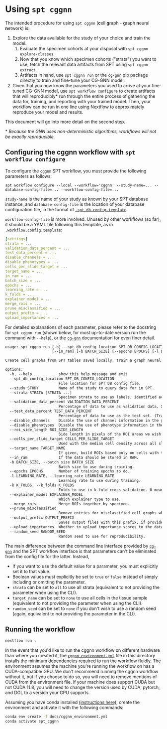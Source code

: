 # Using `spt cggnn`

The intended procedure for using `spt cggnn` (**c**ell **g**raph - **g**raph **n**eural **n**etwork) is:
1. Explore the data available for the study of your choice and train the model.
   1. Evaluate the specimen cohorts at your disposal with `spt cggnn explore-classes`.
   2. Now that you know which specimen cohorts ("strata") you want to use, fetch the relevant data artifacts from SPT using `spt cggnn extract`.
   3. Artifacts in hand, use `spt cggnn run` or the `cg-gnn` pip package directly to train and fine-tune your CG-GNN model.
2. Given that you now know the parameters you used to arrive at your fine-tuned CG-GNN model, use `spt workflow configure` to create artifacts that will reproducibly* run through the entire process of gathering the data for, training, and reporting with your trained model. Then, your workflow can be run in one line using Nextflow to approximately reproduce your model and results.

This document will go into more detail on the second step.

\* _Because the GNN uses non-deterministic algorithms, workflows will not be exactly reproducible._

## Configuring the cggnn workflow with `spt workflow configure`

To configure the `cggnn` SPT workflow, you must provide the following parameters as follows:

```
spt workflow configure --local --workflow='cggnn' --study-name=... --database-config-file=... --workflow-config-file=...
```

`study-name` is the name of your study as known by your SPT database instance, and `database-config-file` is the location of your database configuration file, in the format of [`.spt_db.config.template`](https://github.com/nadeemlab/SPT/blob/main/spatialprofilingtoolbox/workflow/assets/.spt_db.config.template).

`workflow-config-file` is more involved. Unused by other workflows (so far), it should be a YAML file following this template, as in [`.workflow.config.template`](https://github.com/nadeemlab/SPT/blob/main/spatialprofilingtoolbox/workflow/assets/.workflow.config.template):

```yaml
[settings]
strata = ...
validation_data_percent = ...
test_data_percent = ...
disable_channels = ...
disable_phenotypes = ...
cells_per_slide_target = ...
target_name = ...
in_ram = ...
batch_size = ...
epochs = ...
learning_rate = ...
k_folds = ...
explainer_model = ...
merge_rois = ...
prune_misclassified = ...
output_prefix = ...
upload_importances = ...
```

For detailed explanations of each parameter, please refer to the docstring for `spt cggnn run` (shown below, for most up-to-date version run the command with `--help`), or the [`cg-gnn`](https://pypi.org/project/cg-gnn/) documentation for even finer detail.

```txt
usage: spt cggnn run [-h] --spt_db_config_location SPT_DB_CONFIG_LOCATION --study STUDY [--strata STRATA [STRATA ...]] [--validation_data_percent VALIDATION_DATA_PERCENT] [--test_data_percent TEST_DATA_PERCENT] [--disable_channels] [--disable_phenotypes] [--roi_side_length ROI_SIDE_LENGTH] [--cells_per_slide_target CELLS_PER_SLIDE_TARGET] [--target_name TARGET_NAME]
                     [--in_ram] [-b BATCH_SIZE] [--epochs EPOCHS] [-l LEARNING_RATE] [-k K_FOLDS] [--explainer_model EXPLAINER_MODEL] [--merge_rois] [--prune_misclassified] [--output_prefix OUTPUT_PREFIX] [--upload_importances] [--random_seed RANDOM_SEED]

Create cell graphs from SPT tables saved locally, train a graph neural network on them, and save resultant model, metrics, and visualizations (if requested) to file. `spt cggnn run` allows you to run the `cg-gnn` pip package directly from SPT. It combines `spt cggnn extract` with the entire `cggnn.run` process into a single command.

options:
  -h, --help            show this help message and exit
  --spt_db_config_location SPT_DB_CONFIG_LOCATION
                        File location for SPT DB config file.
  --study STUDY         Name of the study to query data for in SPT.
  --strata STRATA [STRATA ...]
                        Specimen strata to use as labels, identified according to the "stratum identifier" in `explore-classes`. This should be given as space separated integers. If not provided, all strata will be used.
  --validation_data_percent VALIDATION_DATA_PERCENT
                        Percentage of data to use as validation data. Set to 0 if you want to do k-fold cross-validation later. (Training percentage is implicit.) Default 15%.
  --test_data_percent TEST_DATA_PERCENT
                        Percentage of data to use as the test set. (Training percentage is implicit.) Default 15%.
  --disable_channels    Disable the use of channel information in the graph.
  --disable_phenotypes  Disable the use of phenotype information in the graph.
  --roi_side_length ROI_SIDE_LENGTH
                        Side length in pixels of the ROI areas we wish to generate.
  --cells_per_slide_target CELLS_PER_SLIDE_TARGET
                        Used with the median cell density across all slides to determine the ROI size.
  --target_name TARGET_NAME
                        If given, build ROIs based only on cells with true values in this DataFrame column.
  --in_ram              If the data should be stored in RAM.
  -b BATCH_SIZE, --batch_size BATCH_SIZE
                        Batch size to use during training.
  --epochs EPOCHS       Number of training epochs to do.
  -l LEARNING_RATE, --learning_rate LEARNING_RATE
                        Learning rate to use during training.
  -k K_FOLDS, --k_folds K_FOLDS
                        Folds to use in k-fold cross validation. 0 means don't use k-fold cross validation unless no validation dataset is provided, in which case k defaults to 3.
  --explainer_model EXPLAINER_MODEL
                        Which explainer type to use.
  --merge_rois          Merge ROIs together by specimen.
  --prune_misclassified
                        Remove entries for misclassified cell graphs when calculating separability scores.
  --output_prefix OUTPUT_PREFIX
                        Saves output files with this prefix, if provided.
  --upload_importances  Whether to upload importance scores to the database.
  --random_seed RANDOM_SEED
                        Random seed to use for reproducibility.
```

The main difference between the command line interface provided by [`cg-gnn`](https://pypi.org/project/cg-gnn/) and the SPT workflow interface is that parameters can't be eliminated from the config file for the latter. Instead,
* If you want to use the default value for a parameter, you must explicitly set it to that value.
* Boolean values must explicitly be set to `true` or `false` instead of simply including or omitting the parameter.
* `strata` can be set to `all` to use all strata (equivalent to not providing the parameter when using the CLI).
* `target_name` can be set to `none` to use all cells in the tissue sample (equivalent to not providing the parameter when using the CLI).
* `random_seed` can be set to `none` if you don't wish to use a random seed (again, equivalent to not providing the parameter in the CLI).

## Running the workflow

```sh
nextflow run .
```

In the event that you'd like to run the cggnn workflow on different hardware than where you created it, the [`cggnn_environment.yml`](cggnn_environment.yml) file in this directory installs the minimum dependencies required to run the workflow fluidly. The environment assumes the machine you're running the workflow on has a CUDA-compatible GPU. We don't recommend running the cggnn workflow without it, but if you choose to do so, you will need to remove mentions of CUDA from the environment file. If your machine does support CUDA but not CUDA 11.8, you will need to change the version used by CUDA, pytorch, and DGL to a version your GPU supports.

Assuming you have conda installed [(instructions here)](https://conda.io/projects/conda/en/latest/user-guide/install/index.html), create the environment and activate it with the following commands:

```sh
conda env create -f docs/cggnn_environment.yml
conda activate spt_cggnn
```
